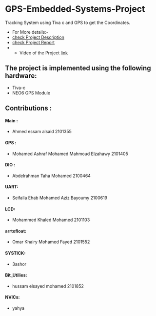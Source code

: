# GPS-Embedded-Systems-Project
Tracking System using Tiva c and GPS to get the Coordinates.
* For More details:-
*  [check Project Description](https://github.com/Mohamed-Ashraf0/Project-Description/blob/main/Project%20(1).pdf)
* [check Project Report]()
* * Video of the Project [link]()



## The project is implemented using the following hardware:
* Tiva-c
* NEO6 GPS Module  


##  Contributions :

#### Main : 
- Ahmed essam alsaid                         2101355

#### GPS :
- Mohamed Ashraf Mohamed Mahmoud Elzahawy    2101405

#### DIO :
- Abdelrahman Taha Mohamed                   2100464

#### UART:
- Seifalla Ehab Mohamed Aziz Bayoumy         2100619
       
#### LCD:
- Mohammed Khaled Mohamed                    2101103        

#### arrtofloat:
- Omar Khairy Mohamed Fayed                  2101552    

 #### SYSTICK:
- 3ashor   

 #### Bit_Utilies:
- hussam elsayed mohamed                      2101852
  
 #### NVICs:
- yahya
            
